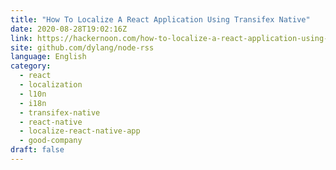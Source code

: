 ```yaml
---
title: "How To Localize A React Application Using Transifex Native"
date: 2020-08-28T19:02:16Z
link: https://hackernoon.com/how-to-localize-a-react-application-using-transifex-native-3n2a3xlh?source=rss&utm_medium=RSS&utm_source=news.12bit.vn
site: github.com/dylang/node-rss
language: English
category:
  - react
  - localization
  - l10n
  - i18n
  - transifex-native
  - react-native
  - localize-react-native-app
  - good-company
draft: false
---
```

